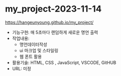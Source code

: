 # my_project-2023-11-14

https://hangeunyoung.github.io/my_project/

- 기능구현: 매 5초마다 랜덤하게 새로운 명언 출력
- 작업내용:
    - 명언데이터작성
    - ui 마크업 및 스타일링
    - 웹 폰트 활용
- 활용기술: HTML, CSS , JavaScript, VSCODE, GitHUB
-  URL: 미정
